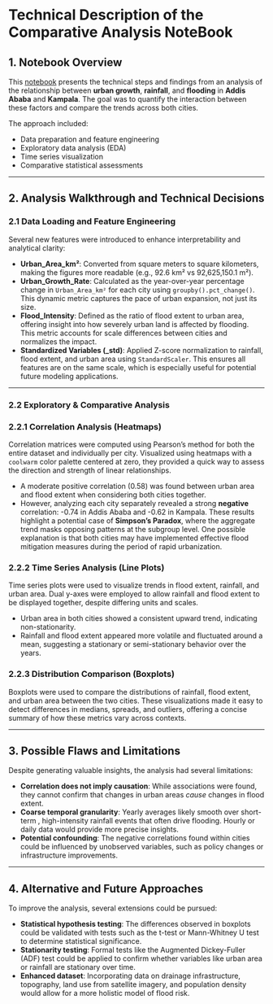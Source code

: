 # **Technical Description of the** Comparative Analysis NoteBook

## 1. Notebook Overview

This [notebook](https://github.com/MIT-Emerging-Talent/ET6-CDSP-group-01-repo/blob/main/4_data_analysis/Comparative_Analysis_Urbanization_and_Flooding_Addis_Kampala.ipynb)
presents the technical steps and findings from an analysis of the relationship
between **urban growth**, **rainfall**, and **flooding** in **Addis Ababa** and **Kampala**.
The goal was to quantify the interaction between these factors and compare the
trends across both cities.

The approach included:

- Data preparation and feature engineering
- Exploratory data analysis (EDA)
- Time series visualization
- Comparative statistical assessments

---

## 2. Analysis Walkthrough and Technical Decisions

### 2.1 Data Loading and Feature Engineering

Several new features were introduced to enhance interpretability and analytical clarity:

- **Urban_Area_km²**: Converted from square meters to square kilometers, making
the figures more readable (e.g., 92.6 km² vs 92,625,150.1 m²).
- **Urban_Growth_Rate**: Calculated as the year-over-year percentage change in
`Urban_Area_km²` for each city using `groupby().pct_change()`. This dynamic
metric captures the pace of urban expansion, not just its size.
- **Flood_Intensity**: Defined as the ratio of flood extent to urban area,
offering insight into how severely urban land is affected by flooding. This
metric accounts for scale differences between cities and normalizes the impact.
- **Standardized Variables (_std)**: Applied Z-score normalization to rainfall,
 flood extent, and urban area using `StandardScaler`. This ensures all features
 are on the same scale, which is especially useful for potential future modeling
 applications.

---

### 2.2 Exploratory & Comparative Analysis

### 2.2.1 Correlation Analysis (Heatmaps)

Correlation matrices were computed using Pearson’s method for both the entire
dataset and individually per city. Visualized using heatmaps with a `coolwarm`
color palette centered at zero, they provided a quick way to assess the
direction and strength of linear relationships.

- A moderate positive correlation (0.58) was found between urban area and flood
  extent when considering both cities together.
- However, analyzing each city separately revealed a strong **negative**
  correlation: -0.74 in Addis Ababa and -0.62 in Kampala. These results
  highlight a potential case of **Simpson’s Paradox**, where the aggregate trend
   masks opposing patterns at the subgroup level. One possible explanation is
   that both cities may have implemented effective flood mitigation measures
   during the period of rapid urbanization.

### 2.2.2 Time Series Analysis (Line Plots)

Time series plots were used to visualize trends in flood extent, rainfall, and
urban area. Dual y-axes were employed to allow rainfall and flood extent to be
displayed together, despite differing units and scales.

- Urban area in both cities showed a consistent upward trend, indicating non-stationarity.
- Rainfall and flood extent appeared more volatile and fluctuated around a mean,
  suggesting a stationary or semi-stationary behavior over the years.

### 2.2.3 Distribution Comparison (Boxplots)

Boxplots were used to compare the distributions of rainfall, flood extent, and
urban area between the two cities. These visualizations made it easy to detect
differences in medians, spreads, and outliers, offering a concise summary of how
these metrics vary across contexts.

---

## 3. Possible Flaws and Limitations

Despite generating valuable insights, the analysis had several limitations:

- **Correlation does not imply causation**: While associations were found,
  they cannot confirm that changes in urban areas *cause* changes in flood extent.
- **Coarse temporal granularity**: Yearly averages likely smooth over short-term
  , high-intensity rainfall events that often drive flooding. Hourly or daily
  data would provide more precise insights.
- **Potential confounding**: The negative correlations found within cities could
  be influenced by unobserved variables, such as policy changes or
  infrastructure improvements.

---

## 4. Alternative and Future Approaches

To improve the analysis, several extensions could be pursued:

- **Statistical hypothesis testing**: The differences observed in boxplots
  could be validated with tests such as the t-test or Mann-Whitney U test to
 determine statistical significance.
- **Stationarity testing**: Formal tests like the Augmented Dickey-Fuller (ADF)
   test could be applied to confirm whether variables like urban area or
   rainfall are stationary over time.
- **Enhanced dataset**: Incorporating data on drainage infrastructure,
  topography, land use from satellite imagery, and population density would
  allow for a more holistic model of flood risk.
